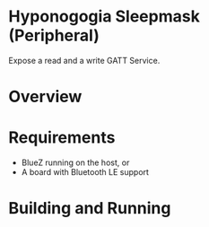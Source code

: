 # Hyponogogia Sleepmask (Peripheral) 

Expose a read and a write GATT Service.

# Overview

# Requirements

* BlueZ running on the host, or
* A board with Bluetooth LE support

# Building and Running

